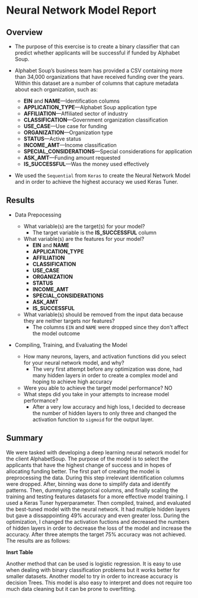 # Neural Network Model Report

## Overview
- The purpose of this exercise is to create a binary classifier that can predict whether applicants will be successful if funded by Alphabet Soup.
- Alphabet Soup’s business team has provided a CSV containing more than 34,000 organizations that have received funding  over the years. Within this dataset are a number of columns that capture metadata about each organization, such as:

  - **EIN** and **NAME**—Identification columns
  - **APPLICATION_TYPE**—Alphabet Soup application type
  - **AFFILIATION**—Affiliated sector of industry
  - **CLASSIFICATION**—Government organization classification
  - **USE_CASE**—Use case for funding
  - **ORGANIZATION**—Organization type
  - **STATUS**—Active status
  - **INCOME_AMT**—Income classification
  - **SPECIAL_CONSIDERATIONS**—Special considerations for application
  - **ASK_AMT**—Funding amount requested
  - **IS_SUCCESSFUL**—Was the money used effectively

- We used the `Sequential` from `Keras` to create the Neural Network Model and in order to achieve the highest accuracy we used Keras Tuner.

## Results

- Data Prepocessing
    - What variable(s) are the target(s) for your model?
        - The target variable is the **IS_SUCCESSFUL** column
    - What variable(s) are the features for your model?
        - **EIN** and **NAME**
        - **APPLICATION_TYPE**
        - **AFFILIATION**
        - **CLASSIFICATION**
        - **USE_CASE**
        - **ORGANIZATION**
        - **STATUS**
        - **INCOME_AMT**
        - **SPECIAL_CONSIDERATIONS**
        - **ASK_AMT**
        - **IS_SUCCESSFUL**
    - What variable(s) should be removed from the input data because they are neither targets nor features?
        - The columns `EIN` and `NAME` were dropped since they don't affect the model outcome

- Compiling, Training, and Evaluating the Model
    - How many neurons, layers, and activation functions did you select for your neural network model, and why?
        - The very first attempt before any optimization was done, had many hidden layers in order to create a complex model and hoping to achieve high accuracy
    - Were you able to achieve the target model performance? NO
    - What steps did you take in your attempts to increase model performance?
        - After a very low accuracy and high loss, I decided to decrease the number of hidden layers to only three and changed the activation function to `sigmoid` for the output layer.

## Summary

We were tasked with developing a deep learning neural network model for the client AlphabetSoup. The purpose of the model is to select the applicants that have the highest change of success and in hopes of allocating funding better. 
The first part of creating the model is preprocessing the data. During this step irrelevant identification columns were dropped. After, binning was done to simplify data and identify patterns. Then, dummying categorical columns, and finally scaling the training and testing features datasets for a more effective model training.
I used a Keras Tuner hyperparameter. Then compiled, trained, and evaluated the best-tuned model with the neural network. It had multiple hidden layers but gave a dissappointing 49% accuracy and even greater loss.
During the optimization, I changed the activation fuctions and decreased the numbers of hidden layers in order to decrease the loss of the model and increase the accuracy. After three atempts the target 75% accuracy was not achieved. The results are as follows:

**Insrt Table**

Another method that can be used is logistic regression. It is easy to use when dealing with binary classification problems but it works better for smaller datasets. Another model to try in order to increase accuracy is decision Trees. This model is also easy to interpret and does not require too much data cleaning but it can be prone to overfitting. 


